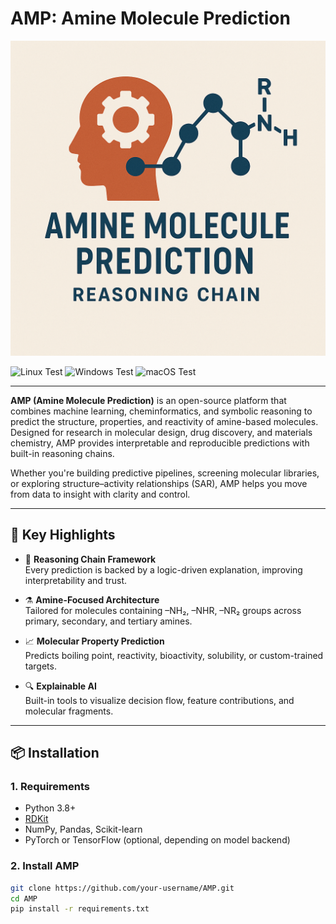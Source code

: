 # AMP: Amine Molecule Prediction

![Logo](logo.png)

![Linux Test](https://img.shields.io/badge/Code%20tests%20Linux-passing-brightgreen?logo=github)
![Windows Test](https://img.shields.io/badge/Code%20tests%20Windows%20%28uv%2Fpip%29-passing-brightgreen?logo=github)
![macOS Test](https://img.shields.io/badge/Code%20tests%20macOS-passing-brightgreen?logo=github)

---

**AMP (Amine Molecule Prediction)** is an open-source platform that combines machine learning, cheminformatics, and symbolic reasoning to predict the structure, properties, and reactivity of amine-based molecules. Designed for research in molecular design, drug discovery, and materials chemistry, AMP provides interpretable and reproducible predictions with built-in reasoning chains.

Whether you're building predictive pipelines, screening molecular libraries, or exploring structure–activity relationships (SAR), AMP helps you move from data to insight with clarity and control.

---

## 🌟 Key Highlights

- 🧠 **Reasoning Chain Framework**  
  Every prediction is backed by a logic-driven explanation, improving interpretability and trust.

- ⚗️ **Amine-Focused Architecture**  
  Tailored for molecules containing –NH₂, –NHR, –NR₂ groups across primary, secondary, and tertiary amines.

- 📈 **Molecular Property Prediction**  
  Predicts boiling point, reactivity, bioactivity, solubility, or custom-trained targets.

- 🔍 **Explainable AI**  
  Built-in tools to visualize decision flow, feature contributions, and molecular fragments.

---

## 📦 Installation

### 1. Requirements

- Python 3.8+
- [RDKit](https://www.rdkit.org/)
- NumPy, Pandas, Scikit-learn
- PyTorch or TensorFlow (optional, depending on model backend)

### 2. Install AMP

```bash
git clone https://github.com/your-username/AMP.git
cd AMP
pip install -r requirements.txt
